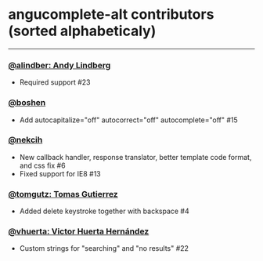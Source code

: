 # angucomplete-alt contributors (sorted alphabeticaly)

---

### [@alindber: Andy Lindberg](https://github.com/alindber)

* Required support #23

### [@boshen](https://github.com/Boshen)

* Add autocapitalize="off" autocorrect="off" autocomplete="off" #15

### [@nekcih](https://github.com/nekcih)

* New callback handler, response translator, better template code format, and css fix #6
* Fixed support for IE8 #13

### [@tomgutz: Tomas Gutierrez](https://github.com/tomgutz)

* Added delete keystroke together with backspace #4

### [@vhuerta: Victor Huerta Hernández](https://github.com/vhuerta)

* Custom strings for "searching" and "no results"  #22

